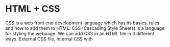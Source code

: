 # HTML + CSS
CSS is a web front end development language which has its basics, rules and how to add them to HTML. CSS (Cascading Style Sheets) is a language for styling the webpage. We can add CSS in an HTML file in 3 different ways. External CSS file, Internal CSS with <style> tag and Inline style. I can change the appearance and the layout of the webpage using External CSS file
Here is an example to reveal the effect of CSS on my CV page. Below you see how the page looks as usual (with CSS):

https://res.cloudinary.com/dunte007/image/upload/v1566950144/Screenshot_2019-08-28_My_CV_Portfolio_1_ndjwuv.png

And here you see how the page looks without CSS

https://res.cloudinary.com/dunte007/image/upload/v1566950158/Screenshot_2019-08-28_My_CV_Portfolio_fprsuc.png

As you can see, CSS makes a web page visual presentations much better.

#html
#css